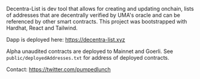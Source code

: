 Decentra-List is dev tool that allows for creating and updating onchain, lists of addresses that are decentrally verified by UMA's oracle and can be referenced by other smart contracts. This project was bootstrapped with Hardhat, React and Tailwind.

Dapp is deployed here: https://decentra-list.xyz

Alpha unaudited contracts are deployed to Mainnet and Goerli. See ```public/deployedAddresses.txt``` for address of deployed contracts.

Contact: https://twitter.com/pumpedlunch